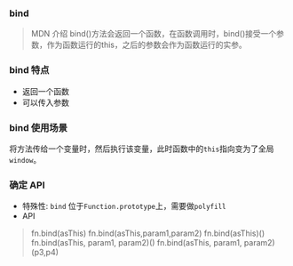 ### bind

> MDN 介绍
> bind()方法会返回一个函数，在函数调用时，bind()接受一个参数，作为函数运行的this，之后的参数会作为函数运行的实参。


### bind 特点

- 返回一个函数
- 可以传入参数

### bind 使用场景

将方法传给一个变量时，然后执行该变量，此时函数中的`this`指向变为了全局`window`。

### 确定 API

- 特殊性: `bind` 位于`Function.prototype`上，需要做`polyfill` 
- API

> fn.bind(asThis)
> fn.bind(asThis,param1,param2)
> fn.bind(asThis)()
> fn.bind(asThis, param1, param2)()
> fn.bind(asThis, param1, param2)(p3,p4)
